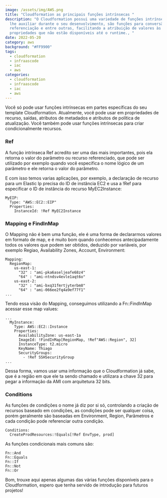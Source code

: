 ```yaml
---
image: /assets/img/AWS.png
title: "Cloudformation as principais funções intrínsecas "
description: "O Cloudformation possui uma variedade de funções intrínsecas para
  lhe auxiliar durante o seu desenvolvimento, são funções para conversão,
  referenciação e entre outras, facilitando a atribuição de valores às
  propriedades que não estão disponíveis até o runtime., "
date: 2022-05-20
category: aws
background: "#FF9900"
tags:
  - cloudformation
  - infraascode
  - iac
  - aws
categories:
  - cloudformation
  - infraascode
  - iac
  - aws
---
```

Você só pode usar funções intrínsecas em partes específicas do seu template Cloudformation. Atualmente, você pode usar em propriedades de recurso, saídas, atributos de metadados e atributos de política de atualização. Você também pode usar funções intrínsecas para criar condicionalmente recursos.

### Ref

A função intrínseca Ref acredito ser uma das mais importantes, pois ela retorna o valor do parâmetro ou recurso referenciado, que pode ser utilizado por exemplo quando você especifica o nome lógico de um parâmetro e ele retorna o valor do parâmetro.

E com isso temos varias aplicações, por exemplo, a declaração de recurso para um Elastic Ip precisa do ID de instância EC2 e usa a !Ref para especificar o ID de instância do recurso MyEC2Instance:

```
MyEIP:
  Type: "AWS::EC2::EIP"
  Properties:
    InstanceId: !Ref MyEC2Instance
``` 

### Mapping e FindInMap

O Mapping não é bem uma função, ele é uma forma de declararmos valores em formato de map, e é muito bom quando conhecemos antecipadamente todos os valores que podem ser obtidos, deduzido por variáveis, por exemplo Regiao, Availability Zones, Account, Environment:

```
Mapping:
  RegionMap:
    us-east-1:
      "32" : "ami-pka6aseljeafe68z4"
      "64" : "ami-ntndsv4evle1aqt6o"
    us-east-2:
      "32" : "ami-bxq31fmrtjyterbm8"
      "64" : "ami-066ee2fq4a9ef77f1"
...
```

Tendo essa visão do Mapping, conseguimos utilizando a Fn::FindInMap acessar esse map values:

```
...
  MyInstance:
    Type: AWS::EC2::Instance
    Properties:
      AvailabilityZone: us-east-1a
      ImageId: !FindInMap[RegionMap, !Ref"AWS::Region", 32]
      InstanceType: t2.micro
      KeyName: Thiago
      SecurityGroups:
        - !Ref SSHSecurityGroup
...
```

Dessa forma, vamos usar uma informação que o Cloudformation já sabe, que é a região em que ele ta sendo chamado e utilizara a chave 32 para pegar a informação da AMI com arquitetura 32 bits.

### Conditions

As funções de condições o nome já diz por si só, controlando a criação de recursos baseado em condições, as condições pode ser qualquer coisa, porém geralmente são baseadas em Environment, Region, Parâmetros e cada condição pode referenciar outra condição.

```
Conditions:
  CreateProdResources:!Equals[!Ref EnvType, prod]
```

As funções condicionais mais comuns são:

```
Fn::And
Fn::Equals
Fn::If
Fn::Not
Fn::Or
```

Bom, trouxe aqui apenas algumas das várias funções disponíveis para o Cloudformation, espero que tenha servido de introdução para futuros projetos!

